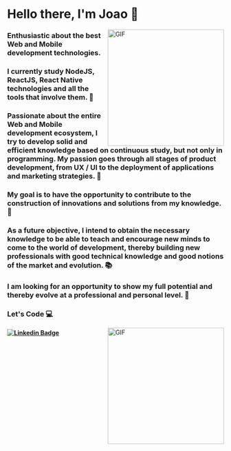 
# Hello there, I'm Joao 👋


<img align="right" height="270px" alt="GIF" src="https://i.pinimg.com/originals/e4/26/70/e426702edf874b181aced1e2fa5c6cde.gif" />

### Enthusiastic about the best Web and Mobile development technologies.

### I currently study NodeJS, ReactJS, React Native technologies and all the tools that involve them. 🌱

### Passionate about the entire Web and Mobile development ecosystem, I try to develop solid and efficient knowledge based on continuous study, but not only in programming. My passion goes through all stages of product development, from UX / UI to the deployment of applications and marketing strategies. 💜

### My goal is to have the opportunity to contribute to the construction of innovations and solutions from my knowledge. 🚧

### As a future objective, I intend to obtain the necessary knowledge to be able to teach and encourage new minds to come to the world of development, thereby building new professionals with good technical knowledge and good notions of the market and evolution. 📚

### I am looking for an opportunity to show my full potential and thereby evolve at a professional and personal level. 🚀

### Let's Code 💻 
 


<img align="right" height="270px" alt="GIF" src="https://media.giphy.com/media/3oKIPtjElfqwMOTbH2/giphy.gif" />

#### [![Linkedin Badge](https://img.shields.io/badge/-linkedin-%230077B5?style=for-the-badge&logo=linkedin&logoColor=white)](https://www.linkedin.com/in/jo%C3%A3o-gomes-b732541a4/)




